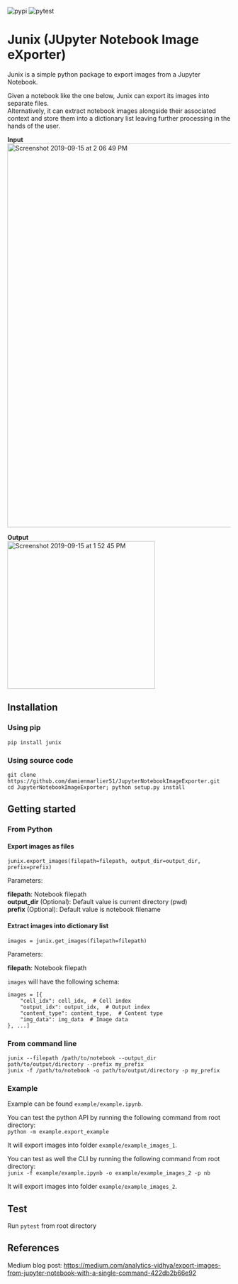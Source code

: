 ![pypi](https://badge.fury.io/py/Junix.svg)
![pytest](https://github.com/damienmarlier51/JupyterNotebookImageExporter/actions/workflows/test.yaml/badge.svg)

# Junix (JUpyter Notebook Image eXporter)

Junix is a simple python package to export images from a Jupyter Notebook.

Given a notebook like the one below, Junix can export its images into separate files.<br/>
Alternatively, it can extract notebook images alongside their associated context and store them into a dictionary list leaving further processing in the hands of the user.

**Input**<br/>
<img width="865" alt="Screenshot 2019-09-15 at 2 06 49 PM" src="https://user-images.githubusercontent.com/9989010/64917363-2cfe4780-d7c2-11e9-8174-ed2924d17e31.png">

**Output**<br/>
<img width="333" alt="Screenshot 2019-09-15 at 1 52 45 PM" src="https://user-images.githubusercontent.com/9989010/64917371-5fa84000-d7c2-11e9-9f65-e9a53fc7d781.png">


## Installation

### Using pip

```pip install junix```

### Using source code

```
git clone https://github.com/damienmarlier51/JupyterNotebookImageExporter.git
cd JupyterNotebookImageExporter; python setup.py install
```

## Getting started

### From Python

#### Export images as files

```junix.export_images(filepath=filepath, output_dir=output_dir, prefix=prefix)```

Parameters:<br/>

**filepath**: Notebook filepath<br/>
**output_dir** (Optional): Default value is current directory (pwd)<br/>
**prefix** (Optional): Default value is notebook filename<br/>

#### Extract images into dictionary list

```images = junix.get_images(filepath=filepath)```

Parameters:<br/>

**filepath**: Notebook filepath<br/>

```images``` will have the following schema:

```
images = [{
    "cell_idx": cell_idx,  # Cell index
    "output_idx": output_idx,  # Output index
    "content_type": content_type,  # Content type
    "img_data": img_data  # Image data
}, ...]
```

### From command line

```junix --filepath /path/to/notebook --output_dir path/to/output/directory --prefix my_prefix```<br/>
```junix -f /path/to/notebook -o path/to/output/directory -p my_prefix```

### Example

Example can be found ```example/example.ipynb```.

You can test the python API by running the following command from root directory:<br/>
```python -m example.export_example```

It will export images into folder ```example/example_images_1```.<br/>

You can test as well the CLI by running the following command from root directory:<br/>
```junix -f example/example.ipynb -o example/example_images_2 -p nb```

It will export images into folder ```example/example_images_2```.

## Test

Run ```pytest``` from root directory

## References

Medium blog post: https://medium.com/analytics-vidhya/export-images-from-jupyter-notebook-with-a-single-command-422db2b66e92
